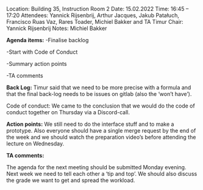 Location: Building 35, Instruction Room 2
Date: 		15.02.2022
Time: 		16:45 – 17:20
Attendees: 	Yannick Rijsenbrij, Arthur Jacques, Jakub Patałuch,
                                    Francisco Ruas Vaz, Rares Toader, Michiel Bakker and TA Timur
Chair: 		Yannick Rijsenbrij
Notes:		Michiel Bakker

**Agenda items:**
-Finalise backlog

-Start with Code of Conduct

-Summary action points

-TA comments

**Back Log:**
Timur said that we need to be more precise with a formula and that the final back-log needs to be issues on gitlab (also the ‘won’t have’).

Code of conduct:
We came to the conclusion that we would do the code of conduct together on Thursday via a Discord-call.

**Action points:**
We still need to do the interface stuff and to make a prototype. Also everyone should have a single merge request by the end of the week and we should watch the preparation video’s before attending the lecture on Wednesday. 

**TA comments:**

The agenda for the next meeting should be submitted Monday evening. Next week we need to tell each other a ‘tip and top’. We should also discuss the grade we want to get and spread the workload. 


